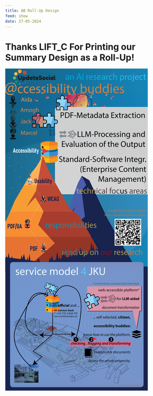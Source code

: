 ```yaml
---
title: AB Roll-Up Design
feed: show
date: 27-05-2024
---
```

# Thanks LIFT_C For Printing our Summary Design as a Roll-Up!

![The Accessibility Buddies Roll Up Design](rollup.png)